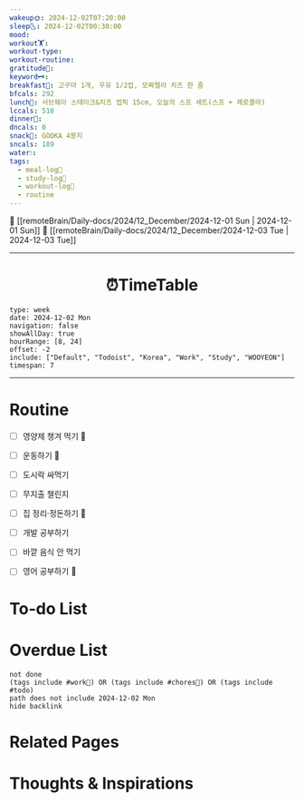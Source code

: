 ```yaml
---
wakeup🌞: 2024-12-02T07:20:00
sleep🌜: 2024-12-02T00:30:00
mood: 
workout🏋️: 
workout-type: 
workout-routine: 
gratitude🙏: 
keyword🗝️: 
breakfast🍳: 고구마 1개, 우유 1/2컵, 모짜렐라 치즈 한 줌
bfcals: 292
lunch🍚: 서브웨이 스테이크&치즈 썹픽 15cm, 오늘의 스프 세트(스프 + 제로콜라)
lccals: 518
dinner🥗: 
dncals: 0
snack🍬: GOOKA 4봉지
sncals: 189
water💧: 
tags:
  - meal-log📝
  - study-log📓
  - workout-log💪
  - routine
---
```


🔺 [[remoteBrain/Daily-docs/2024/12_December/2024-12-01 Sun | 2024-12-01 Sun]]
🔻 [[remoteBrain/Daily-docs/2024/12_December/2024-12-03 Tue | 2024-12-03 Tue]]
___
<h1> <center>⏰TimeTable </center> </h1>

```gEvent
type: week
date: 2024-12-02 Mon
navigation: false
showAllDay: true
hourRange: [8, 24]
offset: -2
include: ["Default", "Todoist", "Korea", "Work", "Study", "WOOYEON"]
timespan: 7
```

--- 


# Routine 

- [ ] 영양제 챙겨 먹기 🔼 
- [ ] 운동하기 🔼 
- [ ] 도시락 싸먹기 
- [ ] 무지출 챌린지 
- [ ] 집 정리·정돈하기 🔼
- [ ] 개발 공부하기
- [ ] 바깥 음식 안 먹기 
- [ ] 영어 공부하기 🔼 


# To-do List


# Overdue List
```tasks
not done
(tags include #work💼) OR (tags include #chores🧺) OR (tags include #todo)
path does not include 2024-12-02 Mon
hide backlink
```

# Related Pages



# Thoughts & Inspirations


